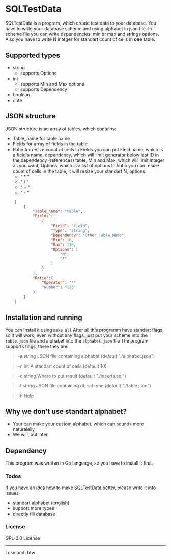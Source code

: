 # SQLTestData

SQLTestData is a program, which create test data to your database. You have to write your database scheme and using alphabet in json file. In scheme file you can write dependencies, min or max and strings options. Also you have to write N integer for standart count of cells in **one** table.

## Supported types
- string
    - supports Options
- int
    - supports Min and Max options
    - supports Dependency
- boolean
- date

## JSON structure
JSON structure is an array of tables, which contains:
   - Table_name for table name
   - Fields for array of fields in the table
   - Ratio for resize count of cells
In Fields you can put Field name, which is a field's name, dependency, which will limit generator below last ID in the dependency (references) table, Min and Max, which will limit integer as you want, Options, which is a list of options
In Ratio you can resize count of cells in the table, it will resize your standart N, options:
     - " * "
     - " / "
     - " + "
     - " - "
```json
    [
        {
            "Table_name": "table",
            "Fields":[
                {
                    "Field": "field",
                    "Type": "string",
                    "Dependency": "Other_Table_Name",
                    "Min": 10,
                    "Max": 110,
                    "Options": [
                        "M",
                        "F"
                    ]
                }
            ],
            "Ratio":{
                "Operator": "*"
                "Number": "123"
            }
        }
    ]
```

## Installation and running
You can install it using `make all`
After all this programm have standart flags, so it will work, even without any flags, just put your scheme into the `table.json` file and alphabet into the `alphabet.json` file
The program supports flags, there they are:

> -a string
> JSON file containing alphabet (default "./alphabet.json")

>-n int
> A standart count of ceils (default 10)

>-o string
>Where to put result (default "./inserts.sql")

>-t string
>JSON file containing db scheme (default "./table.json")

>-h
>Help

## Why we don't use standart alphabet?

  - Your can make your custom alphabet, which can sounds more naturalelly
  - We will, but later


## Dependency
This program was written in Go language, so you have to install it first.

### Todos
If you have an idea how to make SQLTestData better, please write it into issues

 - standart alphabet (english)
 - support more types
 - directly fill database

### License

GPL-3.0 License 

---
I use arch btw
